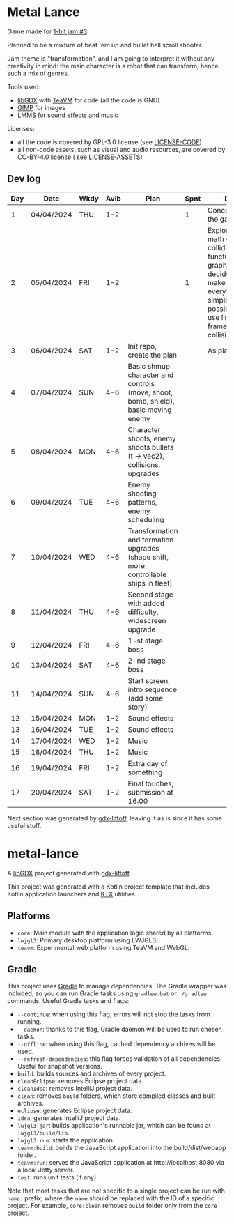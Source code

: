# Metal Lance

Game made for [1-bit jam #3](https://itch.io/jam/1-bit-jam-three).

Planned to be a mixture of beat 'em up and bullet hell scroll shooter.

Jam theme is "transformation", and I am going to interpret it without any creativity in mind: the main character is a
robot that can transform, hence such a mix of genres.

Tools used:

* [libGDX](https://github.com/libgdx/libgdx) with [TeaVM](https://github.com/konsoletyper/teavm) for code (all the code
  is GNU)
* [GIMP](https://github.com/GNOME/gimp) for images
* [LMMS](https://github.com/LMMS/lmms) for sound effects and music

Licenses:

* all the code is covered by GPL-3.0 license (see [LICENSE-CODE](LICENSE-CODE))
* all non-code assets, such as visual and audio resources, are covered by CC-BY-4.0 license (
  see [LICENSE-ASSETS](LICENSE-CODE))

## Dev log

| Day | Date       | Wkdy | Avlb | Plan                                                                                  | Spnt | Done                                                                                                                                          |
|-----|------------|------|------|---------------------------------------------------------------------------------------|------|-----------------------------------------------------------------------------------------------------------------------------------------------|
| 1   | 04/04/2024 | THU  | 1-2  |                                                                                       | 1    | Conceptualized the game                                                                                                                       |
| 2   | 05/04/2024 | FRI  | 1-2  |                                                                                       | 1    | Explored the math of colliding function graphs a bit, decided to make everything as simple as possible (only use linear frame-time collision) |
| 3   | 06/04/2024 | SAT  | 1-2  | Init repo, create the plan                                                            |      | As planned                                                                                                                                    |
| 4   | 07/04/2024 | SUN  | 4-6  | Basic shmup character and controls (move, shoot, bomb, shield), basic moving enemy    |      |                                                                                                                                               |
| 5   | 08/04/2024 | MON  | 4-6  | Character shoots, enemy shoots bullets (t -> vec2), collisions, upgrades              |      |                                                                                                                                               |
| 6   | 09/04/2024 | TUE  | 4-6  | Enemy shooting patterns, enemy scheduling                                             |      |                                                                                                                                               |
| 7   | 10/04/2024 | WED  | 4-6  | Transformation and formation upgrades (shape shift, more controllable ships in fleet) |      |                                                                                                                                               |
| 8   | 11/04/2024 | THU  | 4-6  | Second stage with added difficulty, widescreen upgrade                                |      |                                                                                                                                               |
| 9   | 12/04/2024 | FRI  | 4-6  | 1-st stage boss                                                                       |      |                                                                                                                                               |
| 10  | 13/04/2024 | SAT  | 4-6  | 2-nd stage boss                                                                       |      |                                                                                                                                               |
| 11  | 14/04/2024 | SUN  | 4-6  | Start screen, intro sequence (add some story)                                         |      |                                                                                                                                               |
| 12  | 15/04/2024 | MON  | 1-2  | Sound effects                                                                         |      |                                                                                                                                               |
| 13  | 16/04/2024 | TUE  | 1-2  | Sound effects                                                                         |      |                                                                                                                                               |
| 14  | 17/04/2024 | WED  | 1-2  | Music                                                                                 |      |                                                                                                                                               |
| 15  | 18/04/2024 | THU  | 1-2  | Music                                                                                 |      |                                                                                                                                               |
| 16  | 19/04/2024 | FRI  | 1-2  | Extra day of something                                                                |      |                                                                                                                                               |
| 17  | 20/04/2024 | SAT  | 1-2  | Final touches, submission at 16:00                                                    |      |                                                                                                                                               |

Next section was generated by [gdx-liftoff](https://github.com/libgdx/gdx-liftoff), leaving it as is since it has some
useful stuff.

# metal-lance

A [libGDX](https://libgdx.com/) project generated with [gdx-liftoff](https://github.com/libgdx/gdx-liftoff).

This project was generated with a Kotlin project template that includes Kotlin application launchers
and [KTX](https://libktx.github.io/) utilities.

## Platforms

- `core`: Main module with the application logic shared by all platforms.
- `lwjgl3`: Primary desktop platform using LWJGL3.
- `teavm`: Experimental web platform using TeaVM and WebGL.

## Gradle

This project uses [Gradle](https://gradle.org/) to manage dependencies.
The Gradle wrapper was included, so you can run Gradle tasks using `gradlew.bat` or `./gradlew` commands.
Useful Gradle tasks and flags:

- `--continue`: when using this flag, errors will not stop the tasks from running.
- `--daemon`: thanks to this flag, Gradle daemon will be used to run chosen tasks.
- `--offline`: when using this flag, cached dependency archives will be used.
- `--refresh-dependencies`: this flag forces validation of all dependencies. Useful for snapshot versions.
- `build`: builds sources and archives of every project.
- `cleanEclipse`: removes Eclipse project data.
- `cleanIdea`: removes IntelliJ project data.
- `clean`: removes `build` folders, which store compiled classes and built archives.
- `eclipse`: generates Eclipse project data.
- `idea`: generates IntelliJ project data.
- `lwjgl3:jar`: builds application's runnable jar, which can be found at `lwjgl3/build/lib`.
- `lwjgl3:run`: starts the application.
- `teavm:build`: builds the JavaScript application into the build/dist/webapp folder.
- `teavm:run`: serves the JavaScript application at http://localhost:8080 via a local Jetty server.
- `test`: runs unit tests (if any).

Note that most tasks that are not specific to a single project can be run with `name:` prefix, where the `name` should
be replaced with the ID of a specific project.
For example, `core:clean` removes `build` folder only from the `core` project.
